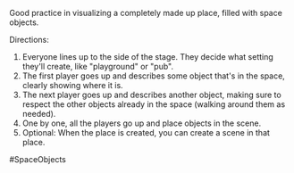 Good practice in visualizing a completely made up place, filled with space objects.

Directions:
1. Everyone lines up to the side of the stage. They decide what setting they'll create, like "playground" or "pub".
2. The first player goes up and describes some object that's in the space, clearly showing where it is.
3. The next player goes up and describes another object, making sure to respect the other objects already in the space (walking around them as needed).
4. One by one, all the players go up and place objects in the scene.
5. Optional: When the place is created, you can create a scene in that place.

#SpaceObjects